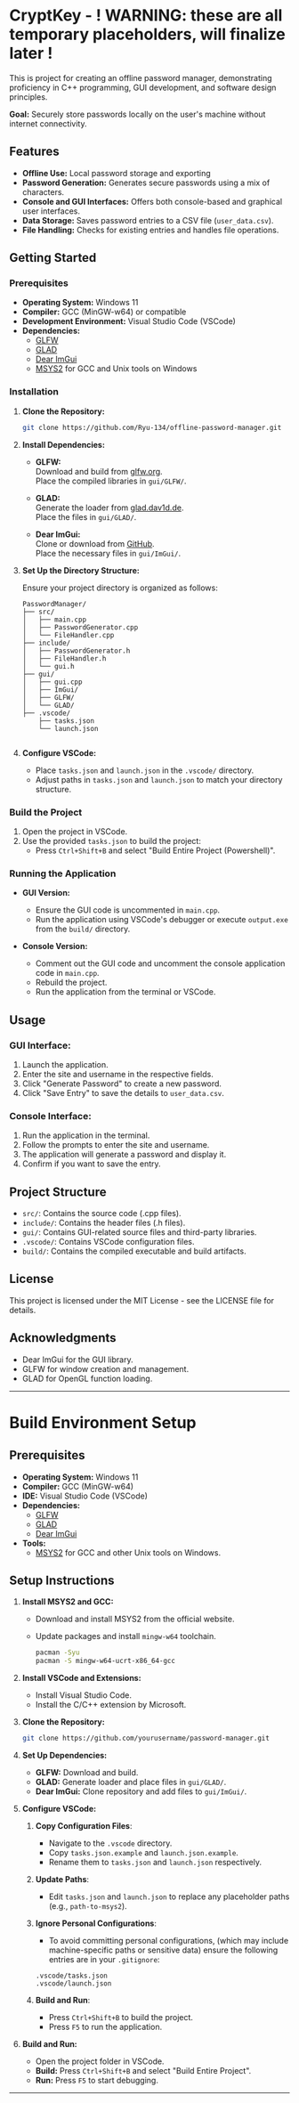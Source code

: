 # CryptKey - ! WARNING: these are all temporary placeholders, will finalize later ! 

This is project for creating an offline password manager, demonstrating proficiency in C++ programming, GUI development, and software design principles.

**Goal:** Securely store passwords locally on the user's machine without internet connectivity.

## Features

- **Offline Use:** Local password storage and exporting
- **Password Generation:** Generates secure passwords using a mix of characters.
- **Console and GUI Interfaces:** Offers both console-based and graphical user interfaces.
- **Data Storage:** Saves password entries to a CSV file (`user_data.csv`).
- **File Handling:** Checks for existing entries and handles file operations.

## Getting Started

### Prerequisites

- **Operating System:** Windows 11
- **Compiler:** GCC (MinGW-w64) or compatible
- **Development Environment:** Visual Studio Code (VSCode)
- **Dependencies:**
  - [GLFW](https://www.glfw.org/)
  - [GLAD](https://glad.dav1d.de/)
  - [Dear ImGui](https://github.com/ocornut/imgui)
  - [MSYS2](https://www.msys2.org/) for GCC and Unix tools on Windows

### Installation

1. **Clone the Repository:**

   ```bash
   git clone https://github.com/Ryu-134/offline-password-manager.git
   ```

2. **Install Dependencies:**

   - **GLFW:**  
     Download and build from [glfw.org](https://www.glfw.org/).  
     Place the compiled libraries in `gui/GLFW/`.

   - **GLAD:**  
     Generate the loader from [glad.dav1d.de](https://glad.dav1d.de/).  
     Place the files in `gui/GLAD/`.

   - **Dear ImGui:**  
     Clone or download from [GitHub](https://github.com/ocornut/imgui).  
     Place the necessary files in `gui/ImGui/`.

3. **Set Up the Directory Structure:**

   Ensure your project directory is organized as follows:

   ```plaintext
   PasswordManager/
   ├── src/
   │   ├── main.cpp
   │   ├── PasswordGenerator.cpp
   │   └── FileHandler.cpp
   ├── include/
   │   ├── PasswordGenerator.h
   │   ├── FileHandler.h
   │   └── gui.h
   ├── gui/
   │   ├── gui.cpp
   │   ├── ImGui/
   │   ├── GLFW/
   │   └── GLAD/
   ├── .vscode/
       ├── tasks.json
       └── launch.json


4. **Configure VSCode:**

   - Place `tasks.json` and `launch.json` in the `.vscode/` directory.
   - Adjust paths in `tasks.json` and `launch.json` to match your directory structure.

### Build the Project

1. Open the project in VSCode.
2. Use the provided `tasks.json` to build the project:
   - Press `Ctrl+Shift+B` and select "Build Entire Project (Powershell)".

### Running the Application

- **GUI Version:**
  - Ensure the GUI code is uncommented in `main.cpp`.
  - Run the application using VSCode's debugger or execute `output.exe` from the `build/` directory.

- **Console Version:**
  - Comment out the GUI code and uncomment the console application code in `main.cpp`.
  - Rebuild the project.
  - Run the application from the terminal or VSCode.

## Usage

### GUI Interface:

1. Launch the application.
2. Enter the site and username in the respective fields.
3. Click "Generate Password" to create a new password.
4. Click "Save Entry" to save the details to `user_data.csv`.

### Console Interface:

1. Run the application in the terminal.
2. Follow the prompts to enter the site and username.
3. The application will generate a password and display it.
4. Confirm if you want to save the entry.

## Project Structure

- `src/`: Contains the source code (.cpp files).
- `include/`: Contains the header files (.h files).
- `gui/`: Contains GUI-related source files and third-party libraries.
- `.vscode/`: Contains VSCode configuration files.
- `build/`: Contains the compiled executable and build artifacts.

## License

This project is licensed under the MIT License - see the LICENSE file for details.

## Acknowledgments

- Dear ImGui for the GUI library.
- GLFW for window creation and management.
- GLAD for OpenGL function loading.

---

# Build Environment Setup

## Prerequisites

- **Operating System:** Windows 11
- **Compiler:** GCC (MinGW-w64)
- **IDE:** Visual Studio Code (VSCode)
- **Dependencies:**
  - [GLFW](https://www.glfw.org/)
  - [GLAD](https://glad.dav1d.de/)
  - [Dear ImGui](https://github.com/ocornut/imgui)
- **Tools:**
  - [MSYS2](https://www.msys2.org/) for GCC and other Unix tools on Windows.

## Setup Instructions

1. **Install MSYS2 and GCC:**

   - Download and install MSYS2 from the official website.
   - Update packages and install `mingw-w64` toolchain.

     ```bash
     pacman -Syu
     pacman -S mingw-w64-ucrt-x86_64-gcc
     ```

2. **Install VSCode and Extensions:**

   - Install Visual Studio Code.
   - Install the C/C++ extension by Microsoft.

3. **Clone the Repository:**

   ```bash
   git clone https://github.com/yourusername/password-manager.git
   ```

4. **Set Up Dependencies:**

   - **GLFW:** Download and build.
   - **GLAD:** Generate loader and place files in `gui/GLAD/`.
   - **Dear ImGui:** Clone repository and add files to `gui/ImGui/`.

5. **Configure VSCode:**

    1. **Copy Configuration Files**:
        - Navigate to the `.vscode` directory.
        - Copy `tasks.json.example` and `launch.json.example`.
        - Rename them to `tasks.json` and `launch.json` respectively.

    2. **Update Paths**:
        - Edit `tasks.json` and `launch.json` to replace any placeholder paths (e.g., `path-to-msys2`).

    3. **Ignore Personal Configurations**:
        - To avoid committing personal configurations, (which may include machine-specific paths or sensitive data) ensure the following entries are in your `.gitignore`:

        ```plaintext
        .vscode/tasks.json
        .vscode/launch.json
        ```    

    4. **Build and Run**:
        - Press `Ctrl+Shift+B` to build the project.
        - Press `F5` to run the application.

6. **Build and Run:**

   - Open the project folder in VSCode.
   - **Build:** Press `Ctrl+Shift+B` and select "Build Entire Project".
   - **Run:** Press `F5` to start debugging.

---

